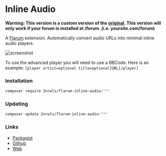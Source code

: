 # Inline Audio
**Warning: This version is a custom version of the [original](https://github.com/zerosonesfun/flarum-inline-audio). This version will only work if your forum is installed at /forum. (i.e. yoursite.com/forum)**

A [Flarum](http://flarum.org) extension. Automatically convert audio URLs into minimal inline audio players.

![screenshot](https://i.ibb.co/ZKWzwk6/inline.png)

To use the advanced player you will need to use a BBCode. Here is an example:
`[player artist=optional title=optional]URL[/player]`

### Installation

```sh
composer require 2nrwls/flarum-inline-audio:"*"
```

### Updating

```sh
composer update 2nrwls/flarum-inline-audio:"*"
```

### Links

- [Packagist](https://packagist.org/packages/2nrwls/flarum-inline-audio)
- [Github](https://github.com/2nrwls/flarum-inline-audio)
- [Web](https://www.wilcosky.com)
